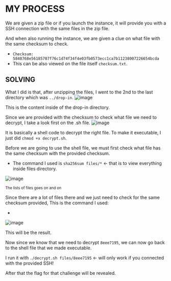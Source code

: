 # MY PROCESS

We are given a zip file or if you launch the instance, it will provide you with a SSH connection with the same files in the zip file.

And when also running the instance, we are given a clue on what file with the same checksum to check.
- ```Checksum: 5848768e56185707f76c1d74f34f4e03fb0573ecc1ca7b11238007226654bcda```
- This can be also viewed on the file itself ```checksum.txt```.

## SOLVING

What I did is that, after unzipping the files, I went to the 2nd to the last directory which was ```../drop-in```.
![image](https://github.com/user-attachments/assets/58aa0636-e625-4572-9351-e0b1c1c9812d)

This is the content inside of the drop-in directory.

Since we are provided with the checksum to check what file we need to decrypt, I take a look first on the .sh file.
![image](https://github.com/user-attachments/assets/b7c0d1ec-1951-4507-9936-7c69defdbf59)

It is basically a shell code to decrypt the right file. To make it executable, I just did ```chmod +x decrypt.sh```.

Before we are going to use the shell file, we must first check what file has the same checksum with the provided checksum.
- The command I used is ```sha256sum files/*``` <- that is to view everything inside files directory.

![image](https://github.com/user-attachments/assets/47b84086-9ccf-462b-b5ed-df557cb395a2)

<sub>The lists of files goes on and on</sub>

Since there are a lot of files there and we just need to check for the same checksum provided, This is the command I used:
- ```sha256sum files/* | grep "<the checksum provided to us>"
![image](https://github.com/user-attachments/assets/f8696aad-edef-4580-a6fb-63aec5ab5fb3)

This will be the result.

Now since we know that we need to decrypt ```8eee7195```, we can now go back to the shell file that we made executable.

I run it with ```./decrypt.sh files/8eee7195``` <- will only work if you connected with the provided SSH!

After that the flag for that challenge will be revealed.
